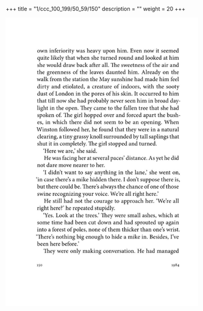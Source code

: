 +++
title = "1/ccc_100_199/50_59/150"
description = ""
weight = 20
+++

<img class="center-fit-jpg" src="/jpg_/out_jpg_1984__150.jpg" ></img>

